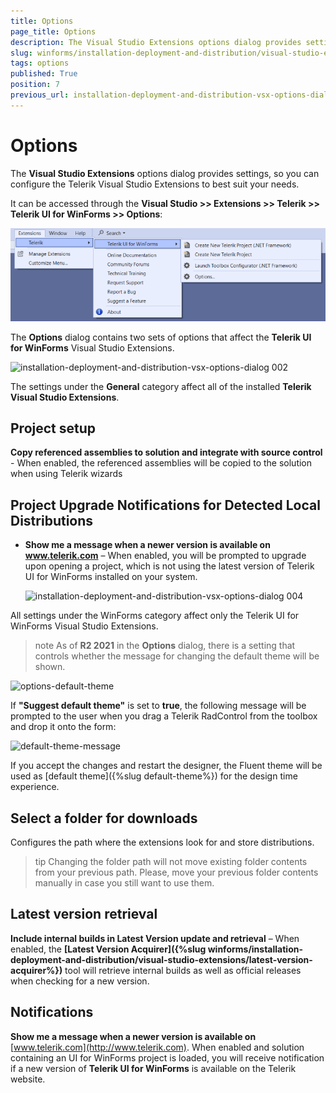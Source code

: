 ```yaml
---
title: Options
page_title: Options
description: The Visual Studio Extensions options dialog provides settings, so you can configure the Telerik Visual Studio Extensions to best suit your needs.
slug: winforms/installation-deployment-and-distribution/visual-studio-extensions/options
tags: options
published: True
position: 7
previous_url: installation-deployment-and-distribution-vsx-options-dialog,/devtools/winforms/installation-deployment-and-distribution/visual-studio-extensions/options-dialog
---
```


# Options

The __Visual Studio Extensions__ options dialog provides settings, so you can configure the Telerik Visual Studio Extensions to best suit your needs.

It can be accessed through the **Visual Studio >> Extensions >> Telerik >> Telerik UI for WinForms >> Options**:

![installation-deployment-and-distribution-vsx-options-dialog 001](images/installation-deployment-and-distribution-vsx-options-dialog001.png)

The __Options__ dialog contains two sets of options that affect the __Telerik UI for WinForms__ Visual Studio Extensions.

![installation-deployment-and-distribution-vsx-options-dialog 002](images/installation-deployment-and-distribution-vsx-options-dialog002.png)

The settings under the __General__ category affect all of the installed __Telerik Visual Studio Extensions__.

## Project setup

__Copy referenced assemblies to solution and integrate with source control__ - When enabled, the referenced assemblies will be copied to the solution when using Telerik wizards

## Project Upgrade Notifications for Detected Local Distributions

* **Show me a message when a newer version is available on www.telerik.com**  – When enabled, you will be prompted to upgrade upon opening a project, which is not using the latest version of Telerik UI for WinForms installed on your system.

	![installation-deployment-and-distribution-vsx-options-dialog 004](images/installation-deployment-and-distribution-vsx-options-dialog004.png)

All settings under the WinForms category affect only the Telerik UI for WinForms Visual Studio Extensions.

>note As of **R2 2021** in the **Options** dialog, there is a setting that controls whether the message for changing the default theme will be shown. 

![options-default-theme](images/options-default-theme.png)

If **"Suggest default theme"** is set to **true**, the following message will be prompted to the user when you drag a Telerik RadControl from the toolbox and drop it onto the form:

![default-theme-message](images/default-theme-message.png)

If you accept the changes and restart the designer, the Fluent theme will be used as [default theme]({%slug default-theme%}) for the design time experience.
 
## Select a folder for downloads

Configures the path where the extensions look for and store distributions.

>tip Changing the folder path will not move existing folder contents from your previous path. Please, move your previous folder contents manually in case you still want to use them.

## Latest version retrieval

__Include internal builds in Latest Version update and retrieval__ – When enabled, the __[Latest Version Acquirer]({%slug winforms/installation-deployment-and-distribution/visual-studio-extensions/latest-version-acquirer%})__ tool will retrieve internal builds as well as official releases when checking for a new version.

## Notifications

__Show me a message when a newer version is available on__ [www.telerik.com](http://www.telerik.com). When enabled and solution containing an UI for WinForms project is loaded, you will receive notification if a new version of __Telerik UI for WinForms__ is available on the Telerik website.